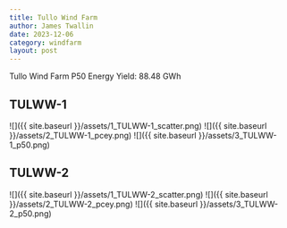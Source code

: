 ```yaml
---
title: Tullo Wind Farm
author: James Twallin
date: 2023-12-06
category: windfarm
layout: post
---
```

Tullo Wind Farm P50 Energy Yield: 88.48 GWh

TULWW-1
-------------
![]({{ site.baseurl }}/assets/1_TULWW-1_scatter.png)
![]({{ site.baseurl }}/assets/2_TULWW-1_pcey.png)
![]({{ site.baseurl }}/assets/3_TULWW-1_p50.png)

TULWW-2
-------------
![]({{ site.baseurl }}/assets/1_TULWW-2_scatter.png)
![]({{ site.baseurl }}/assets/2_TULWW-2_pcey.png)
![]({{ site.baseurl }}/assets/3_TULWW-2_p50.png)

